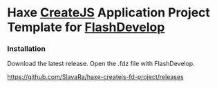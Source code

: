 Haxe [CreateJS](http://lib.haxe.org/p/createjs-full/) Application Project Template for [FlashDevelop](http://www.flashdevelop.org)
========================

### Installation

Download the latest release. Open the .fdz file with FlashDevelop.

https://github.com/SlavaRa/haxe-createjs-fd-project/releases
